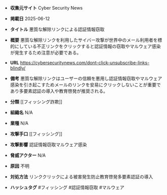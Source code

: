 - **収集元サイト**
Cyber Security News

- **掲載日**
2025-06-12

- **タイトル**
悪質な解除リンクによる認証情報窃取

- **概要**
悪質な解除リンクを利用したサイバー攻撃が世界中のメール利用者を標的にしている不正リンクをクリックすると認証情報の窃取やマルウェア感染が発生するため注意が必要である。

- **URL**
https://cybersecuritynews.com/dont-click-unsubscribe-links-blindly/

- **備考**
悪質な解除リンクはユーザーの信頼を悪用し認証情報窃取やマルウェア感染を引き起こすためメールのリンクを安易にクリックしないことが重要であり多要素認証の導入や教育啓発が推奨される。

- **分類**
[[フィッシング詐欺]]

- **組織名**
N/A

- **業種**
N/A

- **攻撃手口**
[[フィッシング]]

- **攻撃影響**
認証情報窃取マルウェア感染

- **脅威アクター**
N/A

- **原因**
不明

- **対処方法**
リンククリックによる被害発生防止教育啓発多要素認証の導入

- **ハッシュタグ**
#フィッシング #認証情報窃取 #マルウェア
